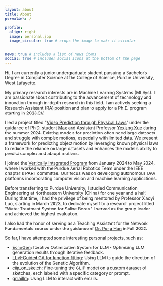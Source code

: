 ```yaml
---
layout: about
title: About
permalink: /

profile:
  align: right
  image: personal.jpg
  image_circular: true # crops the image to make it circular


news: true # includes a list of news items
social: true # includes social icons at the bottom of the page
---
```


Hi, I am currently a junior undergraduate student pursuing a Bachelor’s Degree in Computer Science at the College of Science, Purdue University, West Lafayette.

My primary research interests are in Machine Learning Systems (MLSys). I am passionate about contributing to the advancement of technology and innovation through in-depth research in this field. I am actively seeking a Research Assistant (RA) position and plan to apply for a Ph.D. program starting in 2026.[CV](_pages/dong_resume.pdf)

I led a project titled "[Video Prediction through Physical Laws](https://github.com/AABBCCDKG/Video_prediction_through_physical_laws)" under the guidance of Ph.D. student [Max](https://www.cs.purdue.edu/people/graduate-students/jacobs57.html) and Assistant Professor [Yexiang Xue](https://www.cs.purdue.edu/homes/yexiang/) during the summer 2024. Existing models for prediction often need large datasets and struggle with complex motions, especially with limited data. We present a framework for predicting object motion by leveraging known physical laws to reduce the reliance on large datasets and enhances the model’s ability to predict complex and abrupt motions.

I joined the [Vertically Integrated Program](https://engineering.purdue.edu/VIP) from January 2024 to May 2024, where I worked with the Purdue Aerial Robotics Team under the IEEE chapter's PART committee. Our focus was on developing autonomous UAV platforms incorporating computer vision and machine learning applications.

Before transferring to Purdue University, I studied Communication Engineering at Northeastern University (China) for one year and a half. During that time, I had the privilege of being mentored by Professor Xiaoyi Luo, starting in March 2023, to dedicate myself to a research project titled "Water Treatment System for Saline Bores." I served as the group leader and achieved the highest evaluation.

I also had the honor of serving as a Teaching Assistant for the Network Fundamentals course under the guidance of [Dr. Peng Han](https://graduate.neuq.edu.cn/info/1016/4552.htm) in Fall 2023.

So far, I have attempted some interesting personal projects, such as:

- [EchoGen](https://github.com/AABBCCDKG/EchoGen): Iterative Optimization System for LLM - Optimizing LLM generation results through iterative feedback.
- [LLM-Guided GA for function fitting](https://github.com/AABBCCDKG/LLM-guided_GA_for_function_fitting): Using LLM to guide the direction of the evolution of the Genetic Algorithm.
- [clip_on_sketch](https://github.com/AABBCCDKG/clip_on_sketch): Fine-tuning the CLIP model on a custom dataset of sketches, each labeled with a specific category or prompt.
- [gmaillm](https://github.com/AABBCCDKG/gmaillm): Using LLM to interact with emails.

